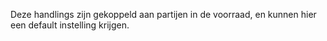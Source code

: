 Deze handlings zijn gekoppeld aan partijen in de voorraad, en kunnen hier een default instelling krijgen.
